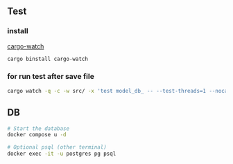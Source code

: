 
## Test

### install
[cargo-watch](https://crates.io/crates/cargo-watch)
```sh
cargo binstall cargo-watch
```
### for run test after save file
```sh
cargo watch -q -c -w src/ -x 'test model_db_ -- --test-threads=1 --nocapture'
```

## DB
```sh
# Start the database
docker compose u -d

# Optional psql (other terminal)
docker exec -it -u postgres pg psql
```